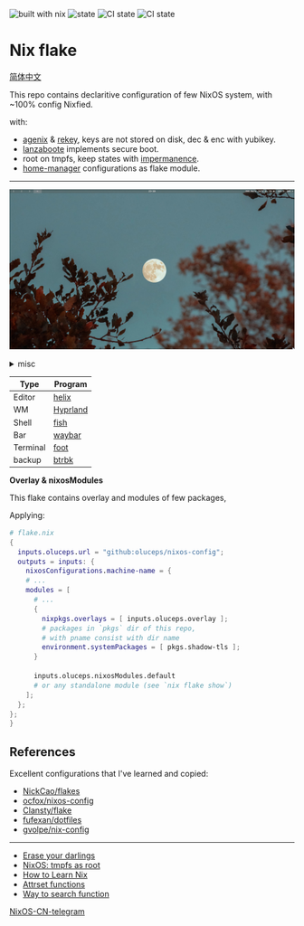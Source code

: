 ![built with nix](https://img.shields.io/static/v1?logo=nixos&logoColor=white&label=&message=Built%20with%20Nix&color=41439a)
![state](https://img.shields.io/badge/works-on%20my%20machines-FEDFE1)
![CI state](https://github.com/oluceps/nixos-config/actions/workflows/eval.yaml/badge.svg)
![CI state](https://github.com/oluceps/nixos-config/actions/workflows/sensitive.yaml/badge.svg)  

# Nix flake

[简体中文](./README_zh_CN.md)

This repo contains declaritive configuration of few NixOS system, with ~100% config Nixfied.

with:

+ [agenix](https://github.com/ryantm/agenix) & [rekey](https://github.com/oddlama/agenix-rekey), keys are not stored on disk, dec & enc with yubikey.
+ [lanzaboote](https://github.com/nix-community/lanzaboote) implements secure boot.
+ root on tmpfs, keep states with [impermanence](https://github.com/nix-community/impermanence).
+ [home-manager](https://github.com/nix-community/home-manager) configurations as flake module.

---

![screenshot](./.attachs/shot_1.png)


<details><summary>misc</summary>

![screenshot](./.attachs/shot_2.png)

</details>

|Type|Program|
|---|---|
|Editor|[helix](https://github.com/oluceps/nixos-config/tree/main/home/programs/helix)|
|WM|[Hyprland](https://github.com/oluceps/nixos-config/tree/main/home/programs/hyprland)|
|Shell|[fish](https://github.com/oluceps/nixos-config/tree/main/home/programs/fish)|
|Bar|[waybar](https://github.com/oluceps/nixos-config/tree/main/home/programs/waybar)|
|Terminal|[foot](https://github.com/oluceps/nixos-config/tree/main/home/programs/foot)|
|backup|[btrbk](https://github.com/oluceps/nixos-config/tree/main/modules/btrbk)|  

__Overlay & nixosModules__  

This flake contains overlay and modules of few packages,

Applying:  

```nix
# flake.nix
{
  inputs.oluceps.url = "github:oluceps/nixos-config";
  outputs = inputs: {
    nixosConfigurations.machine-name = {
    # ...
    modules = [
      # ...
      {
        nixpkgs.overlays = [ inputs.oluceps.overlay ];
        # packages in `pkgs` dir of this repo,
        # with pname consist with dir name
        environment.systemPackages = [ pkgs.shadow-tls ];
      }

      inputs.oluceps.nixosModules.default
      # or any standalone module (see `nix flake show`)
    ];
  };
};
}
```



## References

Excellent configurations that I've learned and copied:  
+ [NickCao/flakes](https://github.com/NickCao/flakes)  
+ [ocfox/nixos-config](https://github.com/ocfox/nixos-config)  
+ [Clansty/flake](https://github.com/Clansty/flake)  
+ [fufexan/dotfiles](https://github.com/fufexan/dotfiles)  
+ [gvolpe/nix-config](https://github.com/gvolpe/nix-config)

---

+ [Erase your darlings](https://grahamc.com/blog/erase-your-darlings)  
+ [NixOS: tmpfs as root](https://elis.nu/blog/2020/05/nixos-tmpfs-as-root/)  
+ [How to Learn Nix](https://ianthehenry.com/posts/how-to-learn-nix/)  
+ [Attrset functions](https://ryantm.github.io/nixpkgs/functions/library/attrsets/)  
+ [Way to search function](http://noogle.dev)  
 
[NixOS-CN-telegram](https://github.com/nixos-cn/NixOS-CN-telegram)
